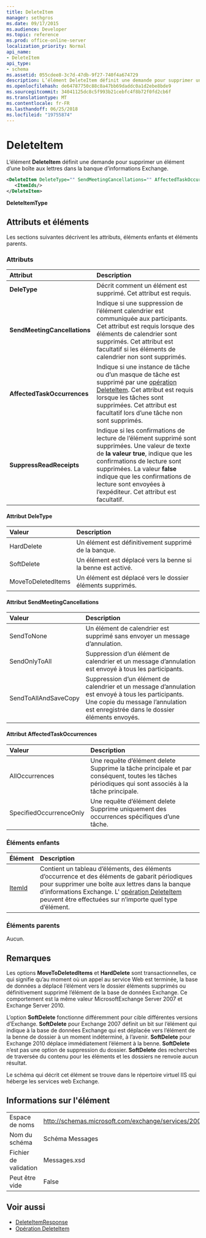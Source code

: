 ```yaml
---
title: DeleteItem
manager: sethgros
ms.date: 09/17/2015
ms.audience: Developer
ms.topic: reference
ms.prod: office-online-server
localization_priority: Normal
api_name:
- DeleteItem
api_type:
- schema
ms.assetid: 055cdee8-3c7d-47db-9f27-740f4a674729
description: L’élément DeleteItem définit une demande pour supprimer un élément d’une boîte aux lettres dans la banque d’informations Exchange.
ms.openlocfilehash: de64787750c88c8a47bb69daddc0a1d2ebe8bde9
ms.sourcegitcommit: 34041125dc8c5f993b21cebfc4f8b72f0fd2cb6f
ms.translationtype: MT
ms.contentlocale: fr-FR
ms.lasthandoff: 06/25/2018
ms.locfileid: "19755874"
---
```

# <a name="deleteitem"></a>DeleteItem

L’élément **DeleteItem** définit une demande pour supprimer un élément d’une boîte aux lettres dans la banque d’informations Exchange. 
  
```XML
<DeleteItem DeleteType="" SendMeetingCancellations="" AffectedTaskOccurrences="" SuppressReadReceipts="">
   <ItemIds/>
</DeleteItem>
```

 **DeleteItemType**
## <a name="attributes-and-elements"></a>Attributs et éléments

Les sections suivantes décrivent les attributs, éléments enfants et éléments parents.
  
### <a name="attributes"></a>Attributs

|**Attribut**|**Description**|
|:-----|:-----|
|**DeleType** <br/> |Décrit comment un élément est supprimé. Cet attribut est requis.  <br/> |
|**SendMeetingCancellations** <br/> |Indique si une suppression de l’élément calendrier est communiquée aux participants. Cet attribut est requis lorsque des éléments de calendrier sont supprimés. Cet attribut est facultatif si les éléments de calendrier non sont supprimés.  <br/> |
|**AffectedTaskOccurrences** <br/> |Indique si une instance de tâche ou d’un masque de tâche est supprimé par une [opération DeleteItem](deleteitem-operation.md). Cet attribut est requis lorsque les tâches sont supprimées. Cet attribut est facultatif lors d’une tâche non sont supprimés.  <br/> |
|**SuppressReadReceipts** <br/> |Indique si les confirmations de lecture de l’élément supprimé sont supprimées. Une valeur de texte de **la valeur true**, indique que les confirmations de lecture sont supprimées. La valeur **false** indique que les confirmations de lecture sont envoyées à l’expéditeur. Cet attribut est facultatif.  <br/> |
   
#### <a name="deletetype-attribute"></a>Attribut DeleType

|**Valeur**|**Description**|
|:-----|:-----|
|HardDelete  <br/> |Un élément est définitivement supprimé de la banque.  <br/> |
|SoftDelete  <br/> |Un élément est déplacé vers la benne si la benne est activé.  <br/> |
|MoveToDeletedItems  <br/> |Un élément est déplacé vers le dossier éléments supprimés.  <br/> |
   
#### <a name="sendmeetingcancellations-attribute"></a>Attribut SendMeetingCancellations

|**Valeur**|**Description**|
|:-----|:-----|
|SendToNone  <br/> |Un élément de calendrier est supprimé sans envoyer un message d’annulation.  <br/> |
|SendOnlyToAll  <br/> |Suppression d’un élément de calendrier et un message d’annulation est envoyé à tous les participants.  <br/> |
|SendToAllAndSaveCopy  <br/> |Suppression d’un élément de calendrier et un message d’annulation est envoyé à tous les participants. Une copie du message l’annulation est enregistrée dans le dossier éléments envoyés.  <br/> |
   
#### <a name="affectedtaskoccurrences-attribute"></a>Attribut AffectedTaskOccurrences

|**Valeur**|**Description**|
|:-----|:-----|
|AllOccurrences  <br/> |Une requête d’élément delete Supprime la tâche principale et par conséquent, toutes les tâches périodiques qui sont associés à la tâche principale.  <br/> |
|SpecifiedOccurrenceOnly  <br/> |Une requête d’élément delete Supprime uniquement des occurrences spécifiques d’une tâche.  <br/> |
   
### <a name="child-elements"></a>Éléments enfants

|**Élément**|**Description**|
|:-----|:-----|
|[ItemId](itemids.md) <br/> |Contient un tableau d’éléments, des éléments d’occurrence et des éléments de gabarit périodiques pour supprimer une boîte aux lettres dans la banque d’informations Exchange. L' [opération DeleteItem](deleteitem-operation.md) peuvent être effectuées sur n’importe quel type d’élément.  <br/> |
   
### <a name="parent-elements"></a>Éléments parents

Aucun.
  
## <a name="remarks"></a>Remarques

Les options **MoveToDeletedItems** et **HardDelete** sont transactionnelles, ce qui signifie qu’au moment où un appel au service Web est terminée, la base de données a déplacé l’élément vers le dossier éléments supprimés ou définitivement supprimé l’élément de la base de données Exchange. Ce comportement est la même valeur MicrosoftExchange Server 2007 et Exchange Server 2010. 
  
L’option **SoftDelete** fonctionne différemment pour cible différentes versions d’Exchange. **SoftDelete** pour Exchange 2007 définit un bit sur l’élément qui indique à la base de données Exchange qui est déplacée vers l’élément de la benne de dossier à un moment indéterminé, à l’avenir. **SoftDelete** pour Exchange 2010 déplace immédiatement l’élément à la benne. **SoftDelete** n’est pas une option de suppression du dossier. **SoftDelete** des recherches de traversée du contenu pour les éléments et les dossiers ne renvoie aucun résultat. 
  
Le schéma qui décrit cet élément se trouve dans le répertoire virtuel IIS qui héberge les services web Exchange.
  
## <a name="element-information"></a>Informations sur l'élément

|||
|:-----|:-----|
|Espace de noms  <br/> |http://schemas.microsoft.com/exchange/services/2006/messages  <br/> |
|Nom du schéma  <br/> |Schéma Messages  <br/> |
|Fichier de validation  <br/> |Messages.xsd  <br/> |
|Peut être vide  <br/> |False  <br/> |
   
## <a name="see-also"></a>Voir aussi

- [DeleteItemResponse](deleteitemresponse.md)  
- [Opération DeleteItem](deleteitem-operation.md)

